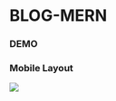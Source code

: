 # BLOG-MERN


### DEMO
[link]: (https://blog-co.vercel.app/)

<!-- mobile layout and images -->
### Mobile Layout
<!-- images -->
<!-- upload images in folder frontend/src/images/Register-layout.png -->
![](/images/Register-layout.png)